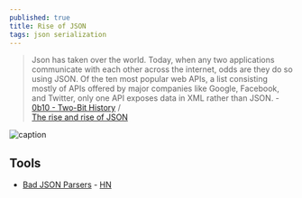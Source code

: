 ```yaml
---
published: true
title: Rise of JSON
tags: json serialization
---
```

> Json has taken over the world. Today, when any two applications communicate with each other across the internet, odds are they do so using JSON. 
Of the ten most popular web APIs, a list consisting mostly of APIs offered by major companies like Google, Facebook, and Twitter, only one API exposes data in XML rather than JSON. - [0b10 - Two-Bit History](https://twobithistory.org/2017/09/21/the-rise-and-rise-of-json.html) / [ 	
	The rise and rise of JSON](https://news.ycombinator.com/item?id=17832936)


![caption](https://twobithistory.org/images/json.svg)


## Tools
- [Bad JSON Parsers](https://github.com/lovasoa/bad_json_parsers) - [HN](https://news.ycombinator.com/item?id=21483256)

